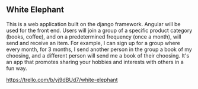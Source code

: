 ## White Elephant

This is a web application built on the django framework. Angular will be used for the front end. 
Users will join a group of a specific product category 
(books, coffee), and on a predetermined frequency (once a month), will send and receive an item. For example, I 
can sign up for a group where every month, for 3 months, I send another person in the group a book of my choosing, 
and a different person will send me a book of their choosing. It's an app that promotes sharing your hobbies and 
interests with others in a fun way.

https://trello.com/b/yj9dBUd7/white-elephant
